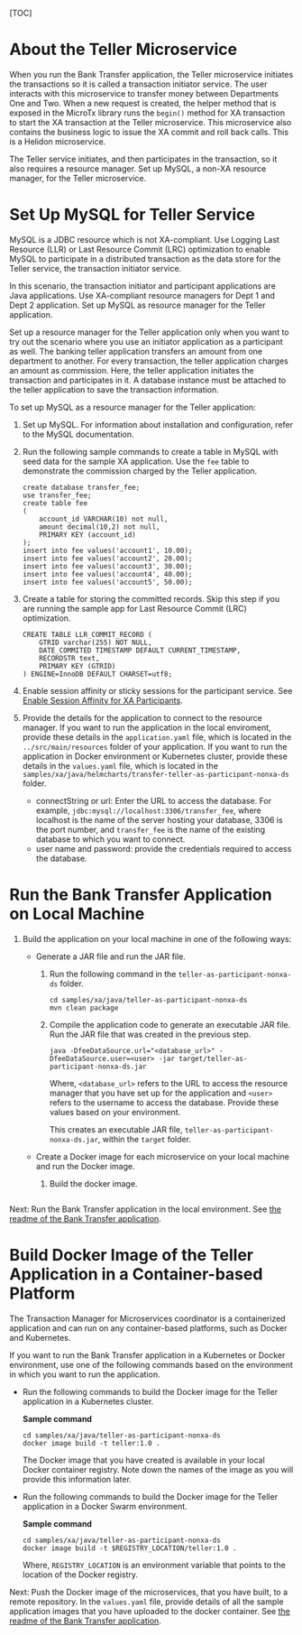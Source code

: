 [TOC]

# About the Teller Microservice

When you run the Bank Transfer application, the Teller microservice initiates the transactions so it is called a transaction initiator service. The user interacts with this microservice to transfer money between Departments One and Two. When a new request is created, the helper method that is exposed in the MicroTx library runs the `begin()` method for XA transaction to start the XA transaction at the Teller microservice. This microservice also contains the business logic to issue the XA commit and roll back calls. This is a Helidon microservice.

The Teller service initiates, and then participates in the transaction, so it also requires a resource manager. Set up MySQL, a non-XA resource manager, for the Teller microservice.

# Set Up MySQL for Teller Service

MySQL is a JDBC resource which is not XA-compliant. Use Logging Last Resource (LLR) or Last Resource Commit (LRC) optimization to enable MySQL to participate in a distributed transaction as the data store for the Teller service, the transaction initiator service.

In this scenario, the transaction initiator and participant applications are Java applications. Use XA-compliant resource managers for Dept 1 and Dept 2 application. Set up MySQL as resource manager for the Teller application.

Set up a resource manager for the Teller application only when you want to try out the scenario where you use an initiator application as a participant as well. The banking teller application transfers an amount from one department to another. For every transaction, the teller application charges an amount as commission. Here, the teller application initiates the transaction and participates in it. A database instance must be attached to the teller application to save the transaction information.

To set up MySQL as a resource manager for the Teller application:

1.  Set up MySQL. For information about installation and configuration, refer to the MySQL documentation.
2.  Run the following sample commands to create a table in MySQL with seed data for the sample XA application. Use the `fee` table to demonstrate the commission charged by the Teller application.
    ```
    create database transfer_fee;
    use transfer_fee;
    create table fee
    (
        account_id VARCHAR(10) not null,
        amount decimal(10,2) not null,
        PRIMARY KEY (account_id)
    );
    insert into fee values('account1', 10.00);
    insert into fee values('account2', 20.00);
    insert into fee values('account3', 30.00);
    insert into fee values('account4', 40.00);
    insert into fee values('account5', 50.00);
    ```

3. Create a table for storing the committed records. Skip this step if you are running the sample app for Last Resource Commit (LRC) optimization.

    ```
    CREATE TABLE LLR_COMMIT_RECORD (
        GTRID varchar(255) NOT NULL,
        DATE_COMMITED TIMESTAMP DEFAULT CURRENT_TIMESTAMP,
        RECORDSTR text,
        PRIMARY KEY (GTRID)
    ) ENGINE=InnoDB DEFAULT CHARSET=utf8;
    ```
4. Enable session affinity or sticky sessions for the participant service. See [Enable Session Affinity for XA Participants](https://docs.oracle.com/en/database/oracle/transaction-manager-for-microservices/23.4/tmmdg/set-sample-applications.html#GUID-F3BE4A11-1C96-4608-A000-DAD504D61349).

5. Provide the details for the application to connect to the resource manager. If you want to run the application in the local enviroment, provide these details in the `application.yaml` file, which is located in the `../src/main/resources` folder of your application. If you want to run the application in Docker environment or Kubernetes cluster, provide these details in the `values.yaml` file, which is located in the `samples/xa/java/helmcharts/transfer-teller-as-participant-nonxa-ds` folder.

    * connectString or url: Enter the URL to access the database. For example, `jdbc:mysql://localhost:3306/transfer_fee`, where localhost is the name of the server hosting your database, 3306 is the port number, and `transfer_fee` is the name of the existing database to which you want to connect.
    * user name and password: provide the credentials required to access the database.

# Run the Bank Transfer Application on Local Machine

1. Build the application on your local machine in one of the following ways:
    *  Generate a JAR file and run the JAR file.

       1. Run the following command in the `teller-as-participant-nonxa-ds` folder.

          ```
          cd samples/xa/java/teller-as-participant-nonxa-ds
          mvn clean package
          ```

       2. Compile the application code to generate an executable JAR file. Run the JAR file that was created in the previous step.

          ```
          java -DfeeDataSource.url="<database_url>" -DfeeDataSource.user=<user> -jar target/teller-as-participant-nonxa-ds.jar
          ```

          Where, `<database_url>` refers to the URL to access the resource manager that you have set up for the application and `<user>` refers to the username to access the database. Provide these values based on your environment.

          This creates an executable JAR file, `teller-as-participant-nonxa-ds.jar`, within the `target` folder.

    *   Create a Docker image for each microservice on your local machine and run the Docker image.

        1. Build the docker image.
           ```
           
           ```

Next: Run the Bank Transfer application in the local environment. See [the readme of the Bank Transfer application](../../readme.md/run-the-bank-transfer-application-to-transfer-an-amount).

# Build Docker Image of the Teller Application in a Container-based Platform

The Transaction Manager for Microservices coordinator is a containerized application and can run on any container-based platforms, such as Docker and Kubernetes.

If you want to run the Bank Transfer application in a Kubernetes or Docker environment, use one of the following commands based on the environment in which you want to run the application.

*  Run the following commands to build the Docker image for the Teller application in a Kubernetes cluster.

    **Sample command**

    ```
    cd samples/xa/java/teller-as-participant-nonxa-ds
    docker image build -t teller:1.0 .
    ```
    The Docker image that you have created is available in your local Docker container registry. Note down the names of the image as you will provide this information later.

*   Run the following commands to build the Docker image for the Teller application in a Docker Swarm environment.
    
    **Sample command**
    ```
    cd samples/xa/java/teller-as-participant-nonxa-ds
    docker image build -t $REGISTRY_LOCATION/teller:1.0 .
    ```

    Where, `REGISTRY_LOCATION` is an environment variable that points to the location of the Docker registry.

Next: Push the Docker image of the microservices, that you have built, to a remote repository. In the `values.yaml` file, provide details of all the sample application images that you have uploaded to the docker container. See [the readme of the Bank Transfer application](../../readme.md).
